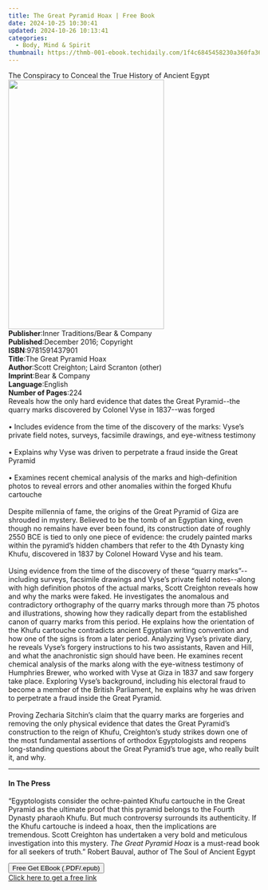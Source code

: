 ```yaml
---
title: The Great Pyramid Hoax | Free Book
date: 2024-10-25 10:30:41
updated: 2024-10-26 10:13:41
categories:
  - Body, Mind & Spirit
thumbnail: https://thmb-001-ebook.techidaily.com/1f4c6845458230a360fa361de7f8955edaf39acd5a22209c6d0f87bdc8abcab1.jpg
---
```

<main id="book-container">
  <div class="flex flex-col">
    <div class="book-brief flex-1 py-6 px-4 sm:p-6 md:py-10 md:px-8">
      <!-- brief-->
      <div class="book-brief-main">
        The Conspiracy to Conceal the True History of Ancient Egypt
      </div>
    </div>
    <div
      class="book-meta-info flex-1 grid gap-4 col-start-1 col-end-3 row-start-1 sm:mb-6 sm:grid-cols-4 lg:gap-6 lg:col-start-2 lg:row-end-6 lg:row-span-6 lg:mb-0"
    >
      <div
        class="book-meta-info-left place-content-center mt-4 p-4 text-sm leading-6 col-start-2 col-span-2 dark:text-slate-400"
      >
        <img
          class="w-full h-500 object-cover rounded-lg sm:h-255 sm:col-span-2 lg:col-span-full"
          src="https://img-001-ebook.techidaily.com/cb111ffac52ebd53f17bd0c1e5f47a2f5e860ee0f0634c96948d81ffbd5fdcfd.jpg"
          alt=""
          width="312"
          height="500"
        />
      </div>
      <div
        class="book-meta-info-right mt-2 col-start-1 row-start-2 col-span-3 self-center"
      >
        <!-- meta data  -->
        <div class="flex flex-col px-4 md:px-8">
          <div class="flex-1">
            <strong>Publisher</strong>:<span class="px-2"
              >Inner Traditions/Bear &amp; Company</span
            >
          </div>
          <div class="flex-1">
            <strong>Published</strong>:<span class="px-2"
              >December 2016; Copyright</span
            >
          </div>
          <div class="flex-1">
            <strong>ISBN</strong>:<span class="px-2">9781591437901</span>
          </div>
          <div class="flex-1">
            <strong>Title</strong>:<span class="px-2"
              >The Great Pyramid Hoax</span
            >
          </div>
          <div class="flex-1">
            <strong>Author</strong>:<span class="px-2"
              >Scott Creighton; Laird Scranton (other)</span
            >
          </div>
          <div class="flex-1">
            <strong>Imprint</strong>:<span class="px-2"
              >Bear &amp; Company</span
            >
          </div>
          <div class="flex-1">
            <strong>Language</strong>:<span class="px-2">English</span>
          </div>
          <div class="flex-1">
            <strong>Number of Pages</strong>:<span class="px-2">224</span>
          </div>
        </div>
      </div>
    </div>
    <div class="book-description flex-1 py-6 px-4 sm:p-6 md:py-10 md:px-8">
      <div class="book-description-main">
        <div accordion-content="" id="description">
          Reveals how the only hard evidence that dates the Great Pyramid--the
          quarry marks discovered by Colonel Vyse in 1837--was forged <br />
          <br />• Includes evidence from the time of the discovery of the marks:
          Vyse’s private field notes, surveys, facsimile drawings, and
          eye-witness testimony <br />
          <br />• Explains why Vyse was driven to perpetrate a fraud inside the
          Great Pyramid <br />
          <br />• Examines recent chemical analysis of the marks and
          high-definition photos to reveal errors and other anomalies within the
          forged Khufu cartouche <br />
          <br />Despite millennia of fame, the origins of the Great Pyramid of
          Giza are shrouded in mystery. Believed to be the tomb of an Egyptian
          king, even though no remains have ever been found, its construction
          date of roughly 2550 BCE is tied to only one piece of evidence: the
          crudely painted marks within the pyramid’s hidden chambers that refer
          to the 4th Dynasty king Khufu, discovered in 1837 by Colonel Howard
          Vyse and his team. <br />
          <br />Using evidence from the time of the discovery of these “quarry
          marks”--including surveys, facsimile drawings and Vyse’s private field
          notes--along with high definition photos of the actual marks, Scott
          Creighton reveals how and why the marks were faked. He investigates
          the anomalous and contradictory orthography of the quarry marks
          through more than 75 photos and illustrations, showing how they
          radically depart from the established canon of quarry marks from this
          period. He explains how the orientation of the Khufu cartouche
          contradicts ancient Egyptian writing convention and how one of the
          signs is from a later period. Analyzing Vyse’s private diary, he
          reveals Vyse’s forgery instructions to his two assistants, Raven and
          Hill, and what the anachronistic sign should have been. He examines
          recent chemical analysis of the marks along with the eye-witness
          testimony of Humphries Brewer, who worked with Vyse at Giza in 1837
          and saw forgery take place. Exploring Vyse’s background, including his
          electoral fraud to become a member of the British Parliament, he
          explains why he was driven to perpetrate a fraud inside the Great
          Pyramid. <br />
          <br />Proving Zecharia Sitchin’s claim that the quarry marks are
          forgeries and removing the only physical evidence that dates the Great
          Pyramid’s construction to the reign of Khufu, Creighton’s study
          strikes down one of the most fundamental assertions of orthodox
          Egyptologists and reopens long-standing questions about the Great
          Pyramid’s true age, who really built it, and why.
        </div>
        <div class="accordion-fader"></div>
      </div>
    </div>
    <div class="book-excerpts flex-1 py-6 px-4 sm:p-6 md:py-10 md:px-8">
      <!-- excerpts-->
      <div class="book-excerpts-main">
        <hr />
        <h4 class="placeholder placeholder-heading">
          <span>In The Press</span>
        </h4>
        <p>
          “Egyptologists consider the ochre-painted Khufu cartouche in the Great
          Pyramid as the ultimate proof that this pyramid belongs to the Fourth
          Dynasty pharaoh Khufu. But much controversy surrounds its
          authenticity. If the Khufu cartouche is indeed a hoax, then the
          implications are tremendous. Scott Creighton has undertaken a very
          bold and meticulous investigation into this mystery.
          <i>The Great Pyramid Hoax</i> is a must-read book for all seekers of
          truth.” Robert Bauval, author of The Soul of Ancient Egypt
        </p>
      </div>
    </div>
    <div
      class="book-about-author flex-1 py-6 px-4 sm:p-6 md:py-10 md:px-8"
    ></div>
    <div class="book-free-get flex-1 py-6 px-4 sm:p-6 md:py-10 md:px-8">
      <button
        id="btn-free-get"
        class="bg-blue-500 hover:bg-blue-700 text-white font-bold py-2 px-4 rounded"
      >
        Free Get EBook (.PDF/.epub)
      </button>
      <div id="countdown-display" class="px-2 text-lg mt-2"></div>
      <a
        id="free-link"
        class="hidden bg-blue-500 hover:bg-blue-700 text-white font-bold py-2 px-4 rounded"
        href="https://www.ebooks.com/en-us/book/95782354/the-great-pyramid-hoax/scott-creighton/"
        target="_blank"
        >Click here to get a free link</a
      >
    </div>
    <script>
      let countdownTime = 0;
      let countdownInterval = null;
      document
        .getElementById('btn-free-get')
        .addEventListener('click', startCountdown);
      function startCountdown() {
        countdownTime = new Date().getTime() + 60000 * 3;
        countdownInterval = setInterval(updateCountdown, 1000);
        document.getElementById('btn-free-get').disabled = true;
        document
          .getElementById('btn-free-get')
          .classList.add('bg-gray-500', 'cursor-not-allowed');
      }
      function updateCountdown() {
        let currentTime = new Date().getTime();
        let timeLeft = countdownTime - currentTime;
        let secondsLeft = Math.floor(timeLeft / 1000);
        document.getElementById('countdown-display').innerHTML =
          `Remaining time: ${secondsLeft} seconds.`;
        if (secondsLeft <= 0) {
          clearInterval(countdownInterval);
          document.getElementById('btn-free-get').classList.add('hidden');
          document.getElementById('free-link').classList.remove('hidden');
          document.getElementById('countdown-display').innerHTML = '';
        }
      }
    </script>
  </div>
</main>
